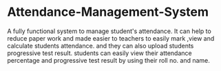 # Attendance-Management-System
A fully functional system to manage student's attendance. It can help to reduce paper work and made easier to teachers to easily mark ,view and calculate students attendance. and they can also upload students progressive test result. students can easily view their attendance percentage and progressive test result by using their roll no. and name.
